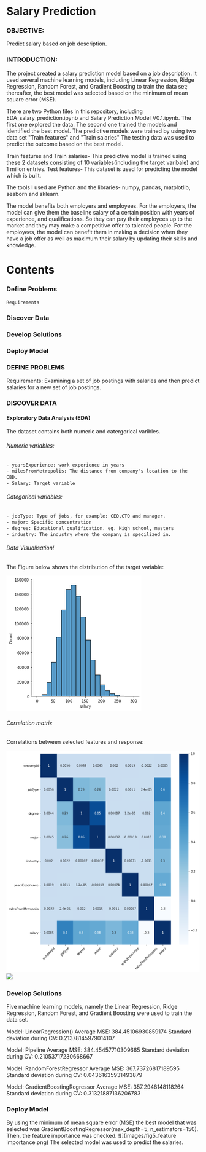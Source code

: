# Salary Prediction

### OBJECTIVE:
Predict salary based on job description.

### INTRODUCTION:
The project created a salary prediction model based on a job description. It used several machine learning models, including Linear Regression, Ridge Regression, Random Forest, and Gradient Boosting to train the data set; thereafter, the best model was selected based on the minimum of mean square error (MSE).

There are two Python files in this repository, including EDA_salary_prediction.ipynb and Salary Prediction Model_V0.1.ipynb.
The first one explored the data. The second one trained the models and identified the best model. The predictive models were trained by using two data set "Train features" and "Train salaries"
The testing data was used to predict the outcome based on the best model. 



Train features and Train salaries- This predictive model is trained using these 2 datasets consisting of 10 variables(including the target varibale) and 1 millon entries.
Test features- This dataset is used for predicting the model which is built.

The tools I used are Python and the libraries- numpy, pandas, matplotlib, seaborn and sklearn.

The model benefits both employers and employees. For the employers, the model can give them the baseline salary of a certain position with years of experience, and qualifications. So they can pay their employees up to the market and they may make a competitive offer to talented people. For the employees, the model can benefit them in making a decision when they have a job offer as well as maximum their salary by updating their skills and knowledge.

# Contents
### Define Problems
    Requirements
### Discover Data

### Develop Solutions

### Deploy Model

### DEFINE PROBLEMS
Requirements: Examining a set of job postings with salaries and then predict salaries for a new set of job postings.

### DISCOVER DATA
#### Exploratory Data Analysis (EDA)
The dataset contains both numeric and catergorical varibles.
###### Numeric variables:
    - yearsExperience: work experience in years
    - milesFromMetropolis: The distance from company's location to the CBD.
    - Salary: Target variable
###### Categorical variables:
    - jobType: Type of jobs, for example: CEO,CTO and manager.
    - major: Specific concentration
    - degree: Educational qualification. eg. High school, masters
    - industry: The industry where the company is specilized in.
###### Data Visualisation!

The Figure below shows the distribution of the target variable:

![](images/fig1_Salary%20distribution.png)

###### Correlation matrix
Correlations between selected features and response:

![](images/fig4_correlations.png)
![](images/fig3_correlations.png)


### Develop Solutions
Five machine learning models, namely the Linear Regression, Ridge Regression, Random Forest, and Gradient Boosting were used to train the data set.

Model:
 LinearRegression()
Average MSE:
 384.45106930859174
Standard deviation during CV:
 0.21378145979014107

Model:
 Pipeline
Average MSE:
 384.45457710309665
Standard deviation during CV:
 0.21053717230668667

Model:
 RandomForestRegressor
Average MSE:
 367.73726817189595
Standard deviation during CV:
 0.04361635931493879

Model:
 GradientBoostingRegressor
Average MSE:
 357.2948148118264
Standard deviation during CV:
 0.31321887136206783

### Deploy Model
 By using the minimum of mean square error (MSE) the best model that was selected was GradientBoostingRegressor(max_depth=5, n_estimators=150).
 Then, the feature importance was checked.
 ![](images/fig5_feature importance.png)
 The selected model was used to predict the salaries.

